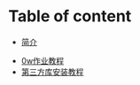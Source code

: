 # Table of content

* [简介](chapter1.md)
- [0w作业教程](0wpy2vspy3.md)
- [第三方库安装教程](manual_install_pygame.md)